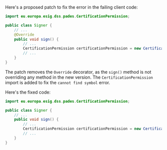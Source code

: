 Here's a proposed patch to fix the error in the failing client code:
```java
import eu.europa.esig.dss.pades.CertificationPermission;

public class Signer {
    // ...
    @Override
    public void sign() {
        // ...
        CertificationPermission certificationPermission = new CertificationPermission();
        // ...
    }
}
```
The patch removes the `Override` decorator, as the `sign()` method is not overriding any method in the new version. The `CertificationPermission` import is added to fix the `cannot find symbol` error.

Here's the fixed code:
```java
import eu.europa.esig.dss.pades.CertificationPermission;

public class Signer {
    // ...
    public void sign() {
        // ...
        CertificationPermission certificationPermission = new CertificationPermission();
        // ...
    }
}
```